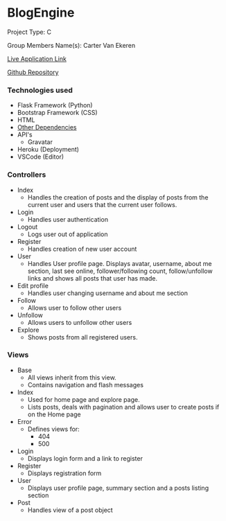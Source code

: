 # BlogEngine
Project Type: C

Group Members Name(s): Carter Van Ekeren

[Live Application Link](https://flask-blogengine.herokuapp.com)

[Github Repository](https://github.com/carter-vanekeren/blogengine)

### Technologies used
- Flask Framework (Python)
- Bootstrap Framework (CSS)
- HTML
- [Other Dependencies](https://github.com/carter-vanekeren/blogengine/blob/master/requirements.txt)
- API's
  - Gravatar
- Heroku (Deployment)
- VSCode (Editor)


### Controllers
- Index
  - Handles the creation of posts and the display of posts from the current user and users that the current user follows.
- Login
  - Handles user authentication
- Logout
  - Logs user out of application 
- Register
  - Handles creation of new user account
- User
  - Handles User profile page.  Displays avatar, username, about me section, last see online, follower/following count, follow/unfollow links and shows all posts that user has made.
- Edit profile
  - Handles user changing username and about me section
- Follow
  - Allows user to follow other users
- Unfollow
  - Allows users to unfollow other users
- Explore
  - Shows posts from all registered users.  

### Views
- Base 
  - All views inherit from this view.
  - Contains navigation and flash messages
- Index
  - Used for home page and explore page.
  - Lists posts, deals with pagination and allows user to create posts if on the Home page
- Error
  - Defines views for:
    - 404 
    - 500
- Login
  - Displays login form and a link to register
- Register
  - Displays registration form
- User
  - Displays user profile page, summary section and a posts listing section
- Post
  - Handles view of a post object

